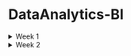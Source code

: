 # DataAnalytics-BI

<details>
<summary> Week 1 </summary>
<br>


 **What is Data Analytics** 
 - The ultimate role of a data analyst is to transform raw data into actionable insights that guide decision-making processes within an organization. This involves several key responsibilities and skills.

**1. Data Collection and Preparation:**
- Sourcing data from various channels, including databases, spreadsheets, and external sources,
- Cleaning and organizing the data to ensure it is accurate, consistent, and ready for analysis.


**2. Data Analysis:**
- Employing statistical methods, machine learning techniques, or other analytic tools to interpret data,
- Identifying trends, patterns, and correlations that might not be immediately obvious.


**3. Data Visualization and Storytelling:**
- Creating visual representations of the data, such as charts, graphs, and dashboards, to make complex information easily understandable,
- Articulating findings in a compelling narrative to communicate the significance of the data to stakeholders.

**4. Decision Support:**
- Making recommendations based on data-driven insights to help guide business decisions,
- Providing context around the data, including potential implications and future trends.

**5. Collaboration and Communication:**
- Working closely with other departments, such as marketing, finance, and operations, to understand their data needs and provide insights,

- Effectively communicating complex data findings in a clear and concise manner to non-technical stakeholders,

**6. Continuous Learning and Adaptation:**
- Keeping up-to-date with the latest industry trends, tools, and technologies in data analysis.
- Adapting to new types of data and analytical methods as the organization's needs evolve.


Analytics is made possible by modern data, storage, and computing capabilities.

**The Analytics Process**
- Data Acquisition
- Cleaning and Manipulation
- Analysis
- Visualization
- Reporting and Communication


**The Analytics Process is Iterative**
While we describe the steps of the analytics process as a series of sequential actions, it is more accurate to think of them as a set of interrelated actions that may be revisited frequently while working with a dataset.


**Analytics Techniques**
- Descriptive Analytics
- Predictive Analytics
- Prescriptive Analytics

</details>

<details>
<summary> Week 2 </summary>
<br>

**Exploring Data Types**
All columns in a table or set does represent a particular data type


**Tabular Data**
- Tabular data is data organized into a table, made up of columns and rows. A table represents information about a single topic.
- Each column represents a uniquely named field within a table, also called a variable, about a single characteristic
- The contents of each column contain values for the data element as defined by the column header.

**Structured Data Types**
- is tabular in nature and organized into rows and columns. Structured data is what typically comes to mind when looking at a spreadsheet.
- With clearly defined column headings, spreadsheets are easy to work with and understand
- In a spreadsheet, cells are where columns and rows intersect.


**Character**
- The character data type limits data entry to only valid characters
- Characters can include the alphabet that you might see on your keyboard, as well as numbers

**Alphanumeric** is the most widely used data type for storing character-based data. As the name implies, alphanumeric is appropriate when a data element consists of both numbers and letters.


**Character Sets**


 **Numeric** 
 - When numbers exclusively make up values for a data attribute, numeric becomes the data type of choice


**Whole Numbers**
- The integer, and all its subtypes, are for storing whole numbers.

**Rational Numbers**
- In all its variants, the numeric data type is for rational numbers that include a decimal point. As with the integer family of data types, each database vendor has its implementation nuances. 

![image](https://github.com/Siba182/DataAnalytics-BI/assets/60964130/6156f6b8-f376-4f89-9e86-4ba79a3b7e1d)


![image](https://github.com/Siba182/DataAnalytics-BI/assets/60964130/a690628b-80f3-4083-a4cf-a834dd13f546)


**Date and Time**
- Gathered together under the broad category of date, day of year and time of day are data elements that appear with great frequency

![image](https://github.com/Siba182/DataAnalytics-BI/assets/60964130/6de62299-4be5-428e-9bbd-0402a64e067c)


**Currency**
![image](https://github.com/Siba182/DataAnalytics-BI/assets/60964130/47530385-8390-4c4e-a247-60c42cce9819)



**Strong And Weak Typing**

**Strong** 
- Strong typing is when technology rigidly enforces data types. A database column defined as numeric only accepts numerical values. You will get an error if you attempt to enter characters into a numeric column.


**Weak**
- Weak typing loosely enforces data types. Spreadsheets use weak typing to help make it easier for people to accomplish their work. Spreadsheets default to an “automatic” data type and accommodate practically any value.





**Unstructured Data Types**
- While much of the data we use to record transactions is highly structured, most of the world's data is unstructured. Unstructured data is any type of data that does not fit neatly into the tabular model.

- Examples of unstructured data include digital images, audio recordings, video recordings, and open-ended survey responses.


**Binary**
- It supports any type of digital file you may have, from Microsoft Excel spreadsheets to digital photographs like audio, image and video data 

**Audio**
- Audio data can come from a variety of sources. Whenever you interact with a customer service agent and hear “this call may be recorded for quality assurance purposes,” your conversation is probably being recorded and stored for later analysis

**Images** 
- Each digital picture is a piece of unstructured data. 

**Videos**
- As is the case with audio data, the resolution has a significant impact on the storage a video consumes. Video duration is also another factor that impacts storage size.
  
**Large Text**
![image](https://github.com/Siba182/DataAnalytics-BI/assets/60964130/3fe7dc52-d530-4424-b581-49fb0866a926)


**Catagories of Data**


**Quantitative vs Qualitative Data**

**Quantitative** - data consists of numeric values. Data elements whose values come from counting or measuring are quantitative

**Qualitative** - data consists of frequent text values. Data elements whose values describe characteristics, traits, and attitudes are all qualitative



 **Discrete vs. Continuous Data**
 
  **Discrete** 
  - data is that it represents measurements that can't be subdivided. You may intuitively think of discrete data as using whole numbers, but that doesn't have to be the case.
  - useful when you have things you want to count


**Continuous**
- Instead of counting, when you measure things like height and weight, you are collecting continuous data.
  
- continuous data typically need a decimal point.


**Categorical Data**
- Text data with a known, finite number of categories is categorical.
- You can also use categories to enforce data validation when someone is first entering data.


  **Dimensional Data**
  - Dimensional modeling is an approach to arranging data to facilitate analysis.
  - Dimensional modeling organizes data into fact tables and dimension tables
  - Fact tables store measurement data that is of interest to a business
  - A table holding appointment data would be called a fact table. Dimensions are tables that 
     contain data about the fact
  


**Common Data Structures**

**Structured Data**
- Tabular data is structured data, with values stored in a consistent, defined manner, organized into columns and rows. Data is consistent when all entries in a column contain the same type of value. This method of organization facilitates aggregation.


**Unstructured Data**
- Unstructured data is qualitative, describing the characteristics of an event or an object. Images, phrases, audio or video recordings, and descriptive text are all examples of unstructured data. There is very little that is common about different kinds of unstructured data


**Semi-Structured Data**
- Semi-structured data is data that has structure and that is not tabular. Email is a well-known example of semi-structured data. Every email message has structural components, including recipient, sender, subject, date, and time. However, the body of an email is unstructured text, while attachments could be anything type of file.




**Common File Formarts**
- Common file formats facilitate data exchange and tool interoperability.

**Text Files**
- Text files are one of the most commonly used data file formats. As the name implies, they consist of plain text and are limited in scope to alphanumeric data

When a file is comma-delimited, it is known as a **comma-separated values (CSV)** file

Similarly, when a file is tab-delimited, it is called a **tab-separated values (TSV)** file.


**Fixed-Width Files**

**JavaScript Object Notation** 
- JSON is an open standard file format, designed to add structure to a text file without incurring significant overhead
- One of its design principles is that JSON is easily readable by people and easily parsed by modern programming languages


**Extensible Markup Language (XML)**
- is a markup language that facilitates structuring data in a text file
- While conceptually similar to JSON, XML incurs more overhead because it makes extensive use of tags
- Tags describe a data element and enclose each value for each data element.

**HyperText Markup Language (HTML)**
- is a markup language for documents designed to be displayed in a web browser
- HTML pages serve as the foundation for how people interact with the World Wide Web.
- HTML is a tag-based language


**Chapter 3**

**Relational Databases** 
- a database structured to recognize relations between stored items of information.

**Benefits**
- **Atomicity** defines elements that make up a complete transaction.
- **Consistency** defines rules for maintaining data integrity following a transaction.
- **Isolation** keeps the effects of transactions invisible to others so they don't contend with one another.
- **Durability** ensures data changes become permanent after each committed transaction.


**Relational Model**
- header corresponds to the name of an entity
- Each of these entities becomes a separate table in the database, with a column for each attribute.
- Each row represents an instance of the entity
- The power of the relational model is that it also allows us to describe how entities connect or relate, to each other.


**Entity Relationship Diagram**
- is a visual artifact of the data modeling process
- it shows the connection between related entities
-  A relationship is a connection between entities
-  The symbols adjacent to an entity describe the relationship.


**Cardinality**
- refers to the relationship between two entities, showing how many instances of one entity relate to instances in another entity

![image](https://github.com/Siba182/DataAnalytics-BI/assets/60964130/5e155dbd-c385-4618-84d8-311559b2f819)


**Relationships**

**Unary relationship** - is when an entity has a connection with itself. For example, where a single manager has multiple employees
**Binary relationship** - connects two entities
**Ternary relationship** - connects three entities. For example, you might use a ticket entity to connect a venue, a performing artist, and a price



**Relational Databases**
- are pieces of software that let you make an operational system out of an ERD
- You start with a relational model and create a physical design
- Relational entities correspond to database tables, and entity attributes correspond to table columns.


**Nonrelational databases**
- does not have a predefined structure based on tabular data
- The result is a highly flexible approach to storing data.
- the data types available in relational databases are absent
- you need to know more about the data itself to interact with it
- Data validation happens in code, as opposed to being done in the database.

**Key-value** - database is one of the simplest ways of storing data. Data is stored as a collection of keys and their corresponding values. A key must be globally unique across the entire database. 


**Document** - is similar to a key-value database, with additional restrictions. In a key-value database, the value can contain anything. With a document database, the value is restricted to a specific structured format


**Column-family** databases use an index to identify data in groups of related columns

**Graph** databases specialize in exploring relationships between pieces of data




**Databases Use Cases**

**Online Transactional Process (OLTP)**
- OLTP systems handle the transactions we encounter every day
- Example transactions include booking a flight reservation, ordering something online, or executing a stock trade


**Normalization**
**First Normal Form (1NF)** - is when every row in a table is unique and every column contains a unique value.

**Second normal form (2NF)** starts where 1NF leaves off. In addition to each row being unique, 2NF applies an additional rule stating that all nonprimary key values must depend on the entire primary key

**Third normal form (3NF)** builds upon 2NF by adding a rule stating all columns must depend on only the primary key.



**Online Analytical Processing**
- OLAP systems focus on the ability of organizations to analyze data.
- While OLAP and OLTP databases can both use relational database technology, their structures are fundamentally different.


**Schema Concept**

**Database** 
- Designed to capture and record data
- Live, real--time data
- Data stored in tables with column and rows
- Data is highly detailed
- Flexible schema

**Data Warehouse**
- Designed for analytical processing
- Data is refreshed from source systems - stores current and historical
- Data is summarised
- Rigid schema - hoe data is organized

**Data Lake**
- Designed to capture raw data (structured, semi-structured and unstructured)
- Made for large amounts of data
- Used for ML and AI in its current state or for Analytics with processing
- Can organised and put into Databases or Data Warehouses


**Dimensionality**
- Dimensionality refers to the number of attributes a table has.
- The greater the number of attributes, the higher the dimensionality.
- A dimension table provides additional context around data in fact tables

**Handling Dimensionality**
- There are multiple ways to design dimensions



**Data Acquisition Concepts**
To perform analytics, you need data. Data can come from internal systems you operate, or you can obtain it from third-party sources. 


**Integration**

**Extract, Transform, Load**
**Extract** - In the first phase, you extract data from the source system and place it in a staging area. The goal of the extract phase is to move data from a relational database into a flat file as quickly as possible


**Transform** -  The second phase transforms the data. The goal is to reformat the data from its transactional structure to the data warehouse's analytical design

**Load** - The purpose of the load phase is to ensure data gets into the analytical system as quickly as possible



**Differences between ETL and ELT**
Extract, load, and transform (ELT) is a variant of ETL. With ELT, data is extracted from a source database and loaded directly into the data warehouse


Once the extract and load phases are complete, the transformation phase gets underway. One key difference between ETL and ELT is the technical component performing the transformation


 With ETL, the data transformation takes place external to a relational database, using a programming language like Python. ELT uses SQL and the power of a relational database to reformat the data.



 **Data Collection Methods**
 - Application Programming Interfaces (APIs)
 - Web Services
 - Web Scraping
 - Human-in-the-Loop
 - Surveys
 - Survey Tools
 - Observation
 - Sampling
 
 



**Working with Data**


**Data Manipulation**
When manipulating data, one of four possible actions occurs:

Create new data        - INSERT - Creates new data in an existing table
Read existing data.    - SELECT - Retrieves data from an existing table
Update existing data.  - UPDATE - Changes existing data in an existing table
Delete existing data.  - DELETE - Removes existing data from an existing table


**SQL Considerations**
The keywords in SQL are case-insensitive. However, the case-sensitivity of column names and values depend on the database configuration.


**Filtering**
- Filtering is a way to reduce the data down to only the rows that you need.
- To filter data, you add a WHERE clause to a query. Note that the column you are filtering on does not have to appear in the SELECT clause.

**Filtering and Logical Operators**
- A query can have multiple filtering conditions. You need to use a logical operator to account for complex filtering needs
- Using AND and OR

**Sorting**
- When querying a database, you frequently specify the order in which you want your results to return.
- The ORDER BY clause is the component of a SQL query that makes sorting possible


**Date Function**
- date columns are frequently found in OLAP environments. Date columns also appear in transactional systems. Storing date information about an event facilitates analysis across time.


**Logical Functions**
- When writing SQL, there are frequently many ways to write a query and create the same results. Another way to generate the output is by using the IFF logical function. 

 syntax:
IFF(boolean_expression, true_value, false_value)


**Aggregate Functions**
- Summarized data helps answer questions that executives have, and aggregate functions are an easy way to summarize data. Aggregate functions summarize a query's data and return a single value

![image](https://github.com/Siba182/DataAnalytics-BI/assets/60964130/07d44816-d1ec-4222-8c9f-9685905acbc8)



**System Functions**
- Each database platform offers functions that expose data about the database itself. One of the most frequently used system functions returns the current date.
- The current date is a component of transactional records and enables time-based analysis in the future. The current date is also necessary for a system that uses an effective date approach.
- System functions also return data about the database environment.


**Query Optimization**
- Writing an SQL query is straightforward. Writing a SQL query that efficiently does what you intend can be more difficult. There are several factors to consider when creating well-performing SQL.




**Chapter 4**

**Data Quality Challenges**

**Duplicate Data**
- Duplicate data occurs when data representing the same transaction is accidentally duplicated within a system. 

**Redundant Data**
- While duplicate data typically comes from accidental data entry, redundant data happens when the same data elements exist in multiple places within a system. Frequently, data redundancy is a function of integrating multiple systems.


**Missing Values**
- Another issue that impacts data quality is the concept of missing values. Missing values occur when you expect an attribute to contain data but nothing is there. Missing values are also known as null values. A null value is the absence of a value. A null is not a space, blank, or other character


**Invalid Data**
- Invalid data are values outside the valid range for a given attribute. An invalid value violates a business rule instead of having an incorrect data type. As such, you have to understand the context of a system to determine whether or not a value is invalid


**Nonparametric Data**
- Nonparametric data is data collected from categorical variables
- Sometimes the categories indicate differentiation, and sometimes they have a rank order associated with them


**Data Outliers**
- A data outlier is a value that differs significantly from other observations in a dataset.
- With outliers, you need to understand why they exist and whether they are valid in the context of your analysis


**Specification Mismatch**
- A specification describes the target value for a component. A specification mismatch occurs when an individual component's characteristics are beyond the range of acceptable values


**Data Type Validation**
- Data type validation ensures that values in a dataset have a consistent data type.




</details>
